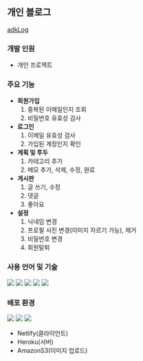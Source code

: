 ## 개인 블로그
<a href="https://adklog.com/">adkLog</a>

### 개발 인원
- 개인 프로젝트

### 주요 기능
- **회원가입**
	1. 중복된 이메일인지 조회
	2. 비밀번호 유효성 검사
- **로그인**
	1. 이메일 유효성 검사 
	2. 가입된 계정인지 확인
- **계획 및 투두**
	1. 카테고리 추가
	2. 메모 추가, 삭제, 수정, 완료
- **게시판**
	1. 글 쓰기, 수정
	2. 댓글
	3. 좋아요
- **설정**
	1. 닉네임 변경
	2. 프로필 사진 변경(이미지 자르기 가능), 제거
	3. 비밀번호 변경
	4. 회원탈퇴

### 사용 언어 및 기술
<img src="https://img.shields.io/badge/React-61DAFB?style=flat-square&logo=React&logoColor=white"/> <img src="https://img.shields.io/badge/Node.js-339933?style=flat-square&logo=Node.js&logoColor=white"/>
<img src="https://img.shields.io/badge/JavaScript-F7DF1E?style=flat-square&logo=JavaScript&logoColor=white"/>
<img src="https://img.shields.io/badge/Express-000000?style=flat-square&logo=Express&logoColor=white"/>
<img src="https://img.shields.io/badge/MongoDB-47A248?style=flat-square&logo=MongoDB&logoColor=white"/>

### 배포 환경
<img src="https://img.shields.io/badge/Netlify-00C7B7?style=flat-square&logo=Netlify&logoColor=white"/> <img src="https://img.shields.io/badge/Heroku-430098?style=flat-square&logo=Heroku&logoColor=white"/>
<img src="https://img.shields.io/badge/AmazonS3-569A31?style=flat-square&logo=AmazonS3&logoColor=white"/>
- Netlify(클라이언트)
- Heroku(서버)
- AmazonS3(이미지 업로드)

